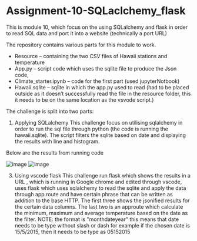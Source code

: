 # Assignment-10-SQLaclchemy_flask
This is module 10, which focus on the using SQLalchemy and flask in order to read SQL data and port it
into a website (technically a port URL)

The repository contains various parts for this module to work.
- Resource – containing the two CSV files of Hawaii stations and temperature
- App.py – script code which uses the sqlite file to produce the Json code,
- Climate_starter.ipynb – code for the first part (used jupyterNotbook)
- Hawaii.sqlite – sqlite in which the app.py used to read (had to be placed outside as it doesn’t
successfully read the file in the resource folder, this it needs to be on the same location as the
vsvode script.)

The challenge is split into two parts:
1. Applying SQLalchemy
This challenge focus on utilising sqlalchemy in order to run the sql file through python (the code is running the hawaii.sqlite). The script filters the sqlite based on date and displaying the results with
line and histogram.

Below are the results from running code


![image](https://github.com/Nisloen/Assignment-10-SQLaclchemy_flask/assets/134130254/4964b1f4-16b4-4114-ad86-849bf9bcda4e)
![image](https://github.com/Nisloen/Assignment-10-SQLaclchemy_flask/assets/134130254/45b6df3a-73fa-49c2-ace7-89d60917f921)


3. Using vscode flask
This challenge run flask which shows the results in a URL , which is running in Google chrome and edited through vscode, uses flask which uses sqlalchemy to read the sqlite and apply the data through app.route
and have certain phrase that can be written as addition to the base HTTP.
The first three shows the jsonified results for the certain data columns.
The last two is an approute which calculate the minimum, maximum and average temperature based on the date as the filter.
NOTE: the format is "monthdateyear" this means that date needs to be type without slash or dash
      for example if the chosen date is 15/5/2015, then it needs to be type as 05152015
